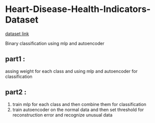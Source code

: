 # Heart-Disease-Health-Indicators-Dataset
[dataset link](https://www.kaggle.com/alexteboul/heart-disease-health-indicators-dataset)

Binary classification using mlp and autoencoder

## part1 :
assing weight for each class and using mlp and autoencoder for classification

## part2 : 
1.  train mlp for each class and then combine them for classification
2.  train autoencoder on the normal data and then set threshold for reconstruction error and recognize unusual data
